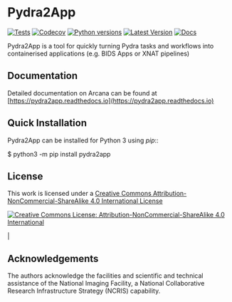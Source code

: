 # Pydra2App

[![Tests](https://github.com/ArcanaFramework/pydra2app/actions/workflows/tests.yml/badge.svg)](https://github.com/ArcanaFramework/pydra2app/actions/workflows/tests.yml)
[![Codecov](https://codecov.io/gh/ArcanaFramework/pydra2app/branch/main/graph/badge.svg?token=UIS0OGPST7)](https://codecov.io/gh/ArcanaFramework/pydra2app)
[![Python versions](https://img.shields.io/pypi/pyversions/pydra2app.svg)](https://pypi.python.org/pypi/pydra2app/)
[![Latest Version](https://img.shields.io/pypi/v/pydra2app.svg)](https://pypi.python.org/pypi/pydra2app/)
[![Docs](https://github.com/ArcanaFramework/pydra2app/actions/workflows/docs.yml/badge.svg)](https://pydra2appframework.github.io/pydra2app)

Pydra2App is a tool for quickly turning Pydra tasks and workflows into containerised
applications (e.g. BIDS Apps or XNAT pipelines)

## Documentation

Detailed documentation on Arcana can be found at [https://pydra2app.readthedocs.io](https://pydra2app.readthedocs.io)


## Quick Installation

Pydra2App can be installed for Python 3 using *pip*::

   $ python3 -m pip install pydra2app


## License

This work is licensed under a
[Creative Commons Attribution-NonCommercial-ShareAlike 4.0 International License](http://creativecommons.org/licenses/by-nc-sa/4.0/)

[![Creative Commons License: Attribution-NonCommercial-ShareAlike 4.0 International](https://i.creativecommons.org/l/by-nc-sa/4.0/88x31.png)](http://creativecommons.org/licenses/by-nc-sa/4.0/)

|


## Acknowledgements

The authors acknowledge the facilities and scientific and technical assistance of the National Imaging Facility, a National Collaborative Research Infrastructure Strategy (NCRIS) capability.

[Arcana]: http://pydra2app.readthedocs.io
[Pydra]: http://pydra.readthedocs.io
[XNAT]: http://xnat.org
[BIDS]: http://bids.neuroimaging.io/
[`Environment Modules`]: http://modules.sourceforge.net
